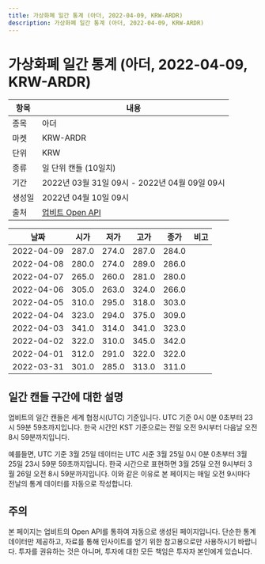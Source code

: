 ```yaml
---
title: 가상화폐 일간 통계 (아더, 2022-04-09, KRW-ARDR)
description: 가상화폐 일간 통계 (아더, 2022-04-09, KRW-ARDR)
---
```



가상화폐 일간 통계 (아더, 2022-04-09, KRW-ARDR)
===

|항목|내용|
|--|--|
|종목|아더|
|마켓|KRW-ARDR|
|단위|KRW|
|종류|일 단위 캔들 (10일치)|
|기간|2022년 03월 31일 09시 - 2022년 04월 09일 09시|
|생성일|2022년 04월 10일 09시|
|출처|[업비트 Open API](https://docs.upbit.com)|


|날짜|시가|저가|고가|종가|비고|
|--|--|--|--|--|--|
|2022-04-09|287.0|274.0|287.0|284.0|    |
|2022-04-08|280.0|274.0|289.0|286.0|    |
|2022-04-07|265.0|260.0|281.0|280.0|    |
|2022-04-06|305.0|263.0|324.0|266.0|    |
|2022-04-05|310.0|295.0|318.0|303.0|    |
|2022-04-04|323.0|294.0|375.0|309.0|    |
|2022-04-03|341.0|314.0|341.0|323.0|    |
|2022-04-02|322.0|310.0|345.0|342.0|    |
|2022-04-01|312.0|291.0|322.0|322.0|    |
|2022-03-31|301.0|285.0|313.0|311.0|    |


일간 캔들 구간에 대한 설명
---


업비트의 일간 캔들은 세계 협정시(UTC) 기준입니다. 
UTC 기준 0시 0분 0초부터 23시 59분 59초까지입니다. 
한국 시간인 KST 기준으로는 전일 오전 9시부터 다음날 오전 8시 59분까지입니다. 


예를들면, UTC 기준 3월 25일 데이터는 UTC 시준 3월 25일 0시 0분 0초부터 3월 25일 23시 59분 59초까지입니다. 
한국 시간으로 표현하면 3월 25일 오전 9시부터 3월 26일 오전 8시 59분까지입니다. 
이와 같은 이유로 본 페이지는 매일 오전 9시마다 전날의 통계 데이터를 자동으로 작성합니다. 


주의
---


본 페이지는 업비트의 Open API를 통하여 자동으로 생성된 페이지입니다. 
단순한 통계 데이터만 제공하고, 자료를 통해 인사이트를 얻기 위한 참고용으로만 사용하시기 바랍니다. 
투자를 권유하는 것은 아니며, 투자에 대한 모든 책임은 투자자 본인에게 있습니다. 
